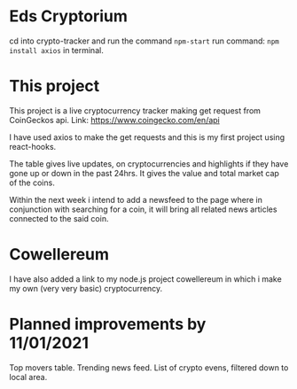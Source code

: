 # Eds Cryptorium
cd into crypto-tracker and run the command ```npm-start```
run command: ```npm install axios``` in terminal. 

# This project
This project is a live cryptocurrency tracker making get request from CoinGeckos api. 
Link: https://www.coingecko.com/en/api 

I have used axios to make the get requests and this is my first project using react-hooks. 

The table gives live updates, on cryptocurrencies and highlights if they have gone up or down in the past 24hrs. It gives the value and total market cap of the coins. 

Within the next week i intend to add a newsfeed to the page where in conjunction with searching for a coin, it will bring all related news articles connected to the said coin. 


# Cowellereum 
I have also added a link to my node.js project cowellereum in which i make my own (very very basic) cryptocurrency. 

# Planned improvements by 11/01/2021

Top movers table. 
Trending news feed. 
List of crypto evens, filtered down to local area.
